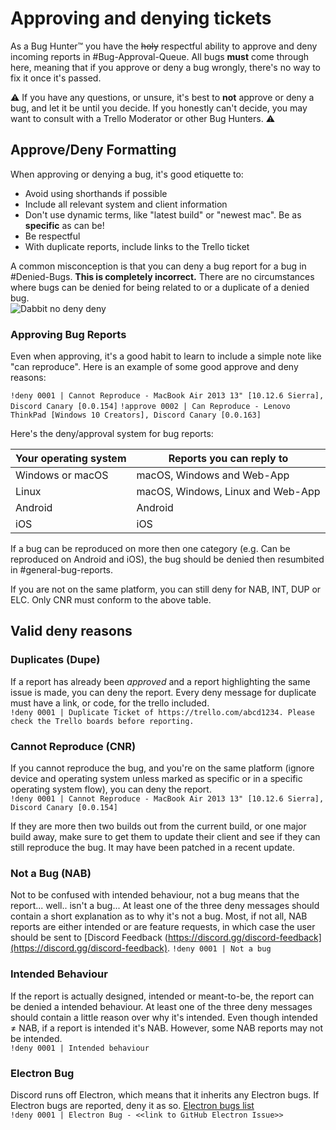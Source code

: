 # Approving and denying tickets
As a Bug Hunter™ you have the ~~holy~~ respectful ability to approve and deny incoming reports in #Bug-Approval-Queue. All bugs **must** come through here, meaning that if you approve or deny a bug wrongly, there's no way to fix it once it's passed.

⚠️ If you have any questions, or unsure, it's best to **not** approve or deny a bug, and let it be until you decide. If you honestly can't decide, you may want to consult with a Trello Moderator or other Bug Hunters. ⚠️

## Approve/Deny Formatting
When approving or denying a bug, it's good etiquette to:
- Avoid using shorthands if possible
- Include all relevant system and client information
- Don't use dynamic terms, like "latest build" or "newest mac". Be as **specific** as can be!
- Be respectful
- With duplicate reports, include links to the Trello ticket

A common misconception is that you can deny a bug report for a bug in #Denied-Bugs. **This is completely incorrect.** There are no circumstances where bugs can be denied for being related to or a duplicate of a denied bug.  
![Dabbit no deny deny](https://itspugle.is-a-bad-waifu.com/ed8718.png)

### Approving Bug Reports
Even when approving, it's a good habit to learn to include a simple note like "can reproduce". Here is an example of some good approve and deny reasons:

`!deny 0001 | Cannot Reproduce - MacBook Air 2013 13" [10.12.6 Sierra], Discord Canary [0.0.154]` 
`!approve 0002 | Can Reproduce - Lenovo ThinkPad [Windows 10 Creators], Discord Canary [0.0.163]`


Here's the deny/approval system for bug reports:

Your operating system | Reports you can reply to
-------- | --------
Windows or macOS | macOS, Windows and Web-App
Linux | macOS, Windows, Linux and Web-App
Android | Android
iOS | iOS

If a bug can be reproduced on more then one category (e.g. Can be reproduced on Android and iOS), the bug should be denied then resumbited in #general-bug-reports.

If you are not on the same platform, you can still deny for NAB, INT, DUP or ELC. Only CNR must conform to the above table.

## Valid deny reasons
### Duplicates (Dupe)
If a report has already been *approved* and a report highlighting the same issue is made, you can deny the report. Every deny message for duplicate must have a link, or code, for the trello included.  
`!deny 0001 | Duplicate Ticket of https://trello.com/abcd1234. Please check the Trello boards before reporting.`

### Cannot Reproduce (CNR)
If you cannot reproduce the bug, and you're on the same platform (ignore device and operating system unless marked as specific or in a specific operating system flow), you can deny the report.  
`!deny 0001 | Cannot Reproduce - MacBook Air 2013 13" [10.12.6 Sierra], Discord Canary [0.0.154]`  

If they are more then two builds out from the current build, or one major build away, make sure to get them to update their client and see if they can still reproduce the bug. It may have been patched in a recent update.


### Not a Bug (NAB)
Not to be confused with intended behaviour, not a bug means that the report... well.. isn't a bug... At least one of the three deny messages should contain a short explanation as to why it's not a bug. Most, if not all, NAB reports are either intended or are feature requests, in which case the user should be sent to [Discord Feedback (https://discord.gg/discord-feedback](https://discord.gg/discord-feedback).
`!deny 0001 | Not a bug`

### Intended Behaviour
If the report is actually designed, intended or meant-to-be, the report can be denied a intended behaviour. At least one of the three deny messages should contain a little reason over why it's intended. Even though intended ≠ NAB, if a report is intended it's NAB. However, some NAB reports may not be intended.  
`!deny 0001 | Intended behaviour`

### Electron Bug
Discord runs off Electron, which means that it inherits any Electron bugs. If Electron bugs are reported, deny it as so. [Electron bugs list](https://github.com/electron/electron/issues)   
`!deny 0001 | Electron Bug - <<link to GitHub Electron Issue>>`
